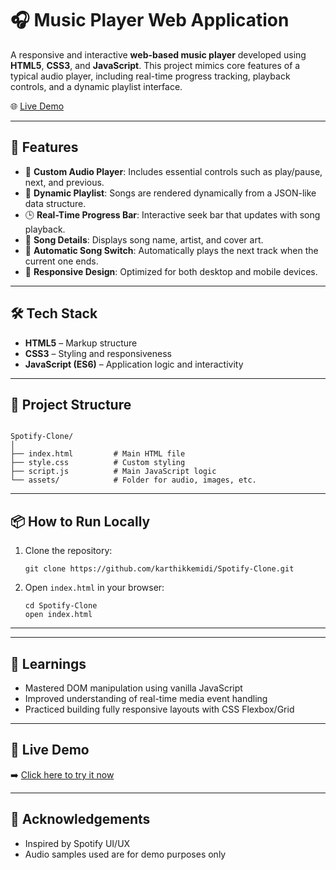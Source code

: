 # 🎧 Music Player Web Application

A responsive and interactive **web-based music player** developed using **HTML5**, **CSS3**, and **JavaScript**. This project mimics core features of a typical audio player, including real-time progress tracking, playback controls, and a dynamic playlist interface.

🌐 [Live Demo](https://karthikkemidi.github.io/Spotify-Clone/)

---

## 🚀 Features

- 🎵 **Custom Audio Player**: Includes essential controls such as play/pause, next, and previous.
- 📂 **Dynamic Playlist**: Songs are rendered dynamically from a JSON-like data structure.
- 🕒 **Real-Time Progress Bar**: Interactive seek bar that updates with song playback.
- 📃 **Song Details**: Displays song name, artist, and cover art.
- 🔁 **Automatic Song Switch**: Automatically plays the next track when the current one ends.
- 📱 **Responsive Design**: Optimized for both desktop and mobile devices.

---

## 🛠️ Tech Stack

- **HTML5** – Markup structure
- **CSS3** – Styling and responsiveness
- **JavaScript (ES6)** – Application logic and interactivity

---

## 📂 Project Structure

```

Spotify-Clone/
│
├── index.html         # Main HTML file
├── style.css          # Custom styling
├── script.js          # Main JavaScript logic
└── assets/            # Folder for audio, images, etc.

````

---

## 📦 How to Run Locally

1. Clone the repository:
   ```
   git clone https://github.com/karthikkemidi/Spotify-Clone.git
   ```
2. Open `index.html` in your browser:

   ```
   cd Spotify-Clone
   open index.html
   ```

---

---

## 🧠 Learnings

* Mastered DOM manipulation using vanilla JavaScript
* Improved understanding of real-time media event handling
* Practiced building fully responsive layouts with CSS Flexbox/Grid

---

## 🔗 Live Demo

➡️ [Click here to try it now](https://karthikkemidi.github.io/Spotify-Clone/)

---

## 🙌 Acknowledgements

* Inspired by Spotify UI/UX
* Audio samples used are for demo purposes only



